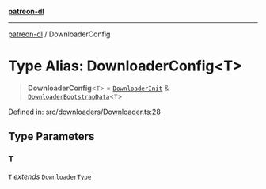 [**patreon-dl**](../README.md)

***

[patreon-dl](../README.md) / DownloaderConfig

# Type Alias: DownloaderConfig\<T\>

> **DownloaderConfig**\<`T`\> = [`DownloaderInit`](DownloaderInit.md) & [`DownloaderBootstrapData`](DownloaderBootstrapData.md)\<`T`\>

Defined in: [src/downloaders/Downloader.ts:28](https://github.com/patrickkfkan/patreon-dl/blob/564e431e409ad640819c7b5ad600451c2bd07930/src/downloaders/Downloader.ts#L28)

## Type Parameters

### T

`T` *extends* [`DownloaderType`](DownloaderType.md)
